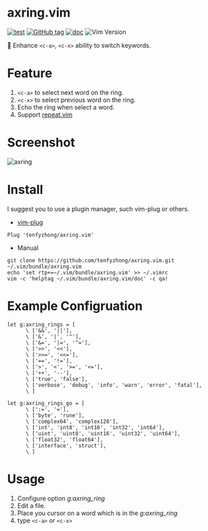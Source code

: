 # axring.vim
[![test](https://github.com/tenfyzhong/axring.vim/actions/workflows/test.yml/badge.svg)](https://github.com/tenfyzhong/axring.vim/actions/workflows/test.yml)
[![GitHub tag](https://img.shields.io/github/tag/tenfyzhong/axring.vim.svg)](https://github.com/tenfyzhong/axring.vim/tags)
[![doc](https://img.shields.io/badge/doc-%3Ah%20axring-yellow.svg?style=flat)](https://github.com/tenfyzhong/axring.vim/blob/master/doc/axring.txt)
![Vim Version](https://img.shields.io/badge/support-Vim%207.4%E2%86%91or%20NVIM-yellowgreen.svg?style=flat)


:ring: Enhance `<c-a>`, `<c-x>` ability to switch keywords. 


# Feature
1. `<c-a>` to select next word on the ring. 
1. `<c-x>` to select previous word on the ring. 
1. Echo the ring when select a word. 
1. Support [repeat.vim][]


# Screenshot
![axring](http://wx4.sinaimg.cn/mw690/69472223gy1fj2v43pj2cg20hs0a012m.gif)


# Install
I suggest you to use a plugin manager, such vim-plug or others.
- [vim-plug][]
```viml
Plug 'tenfyzhong/axring.vim'
```
- Manual
```
git clone https://github.com/tenfyzhong/axring.vim.git ~/.vim/bundle/axring.vim
echo 'set rtp+=~/.vim/bundle/axring.vim' >> ~/.vimrc
vim -c 'helptag ~/.vim/bundle/axring.vim/doc' -c qa!
```


# Example Configruation
```viml
let g:axring_rings = [
      \ ['&&', '||'],
      \ ['&', '|', '^'],
      \ ['&=', '|=', '^='],
      \ ['>>', '<<'],
      \ ['>>=', '<<='],
      \ ['==', '!='],
      \ ['>', '<', '>=', '<='],
      \ ['++', '--'],
      \ ['true', 'false'],
      \ ['verbose', 'debug', 'info', 'warn', 'error', 'fatal'], 
      \ ]

let g:axring_rings_go = [
      \ [':=', '='],
      \ ['byte', 'rune'],
      \ ['complex64', 'complex128'],
      \ ['int', 'int8', 'int16', 'int32', 'int64'],
      \ ['uint', 'uint8', 'uint16', 'uint32', 'uint64'],
      \ ['float32', 'float64'],
      \ ['interface', 'struct'],
      \ ]
```

# Usage
1. Configure option *g:axring_ring*
1. Edit a file.
1. Place you cursor on a word which is in the *g:axring_ring*
1. type `<c-a>` or `<c-x>`


[vim-plug]: https://github.com/junegunn/vim-plug
[repeat.vim]: https://github.com/tpope/vim-repeat
